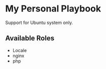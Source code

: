 # My Personal Playbook

Support for Ubuntu system only.

## Available Roles

- Locale
- nginx
- php
